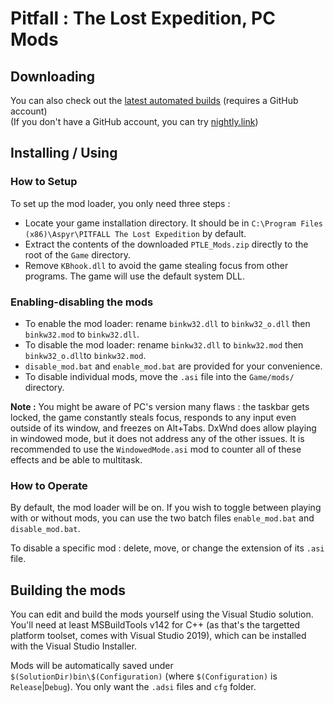 # Pitfall : The Lost Expedition, PC Mods

## Downloading

You can also check out the [latest automated builds](/../../actions/workflows/build-mods.yml?query=event%3Apush+is%3Asuccess+branch%3Amaster) (requires a GitHub account)\
(If you don't have a GitHub account, you can try [nightly.link](https://nightly.link/DaveUltra/ptle/workflows/build-mods/master))

## Installing / Using

### How to Setup

To set up the mod loader, you only need three steps :

- Locate your game installation directory. It should be in `C:\Program Files (x86)\Aspyr\PITFALL The Lost Expedition` by default.
- Extract the contents of the downloaded `PTLE_Mods.zip` directly to the root of the `Game` directory.
- Remove `KBhook.dll` to avoid the game stealing focus from other programs. The game will use the default system DLL.

### Enabling-disabling the mods

- To enable the mod loader: rename `binkw32.dll` to `binkw32_o.dll` then `binkw32.mod` to `binkw32.dll`.
- To disable the mod loader: rename  `binkw32.dll` to `binkw32.mod` then  `binkw32_o.dll`to `binkw32.mod`.
- `disable_mod.bat` and `enable_mod.bat` are provided for your convenience.
- To disable individual mods, move the `.asi` file into the `Game/mods/` directory.

**Note :** You might be aware of PC's version many flaws : the taskbar gets locked, the game constantly steals focus, responds to any input even outside of its window, and freezes on Alt+Tabs. DxWnd does allow playing in windowed mode, but it does not address any of the other issues. It is recommended to use the `WindowedMode.asi` mod to counter all of these effects and be able to multitask.

### How to Operate

By default, the mod loader will be on. If you wish to toggle between playing with or without mods, you can use the two batch files `enable_mod.bat` and `disable_mod.bat`.

To disable a specific mod : delete, move, or change the extension of its `.asi` file.

## Building the mods

You can edit and build the mods yourself using the Visual Studio solution. You'll need at least MSBuildTools v142 for C++ (as that's the targetted platform toolset, comes with Visual Studio 2019), which can be installed with the Visual Studio Installer.

Mods will be automatically saved under `$(SolutionDir)bin\$(Configuration)` (where `$(Configuration)` is `Release`|`Debug`). You only want the `.adsi` files and `cfg` folder.
